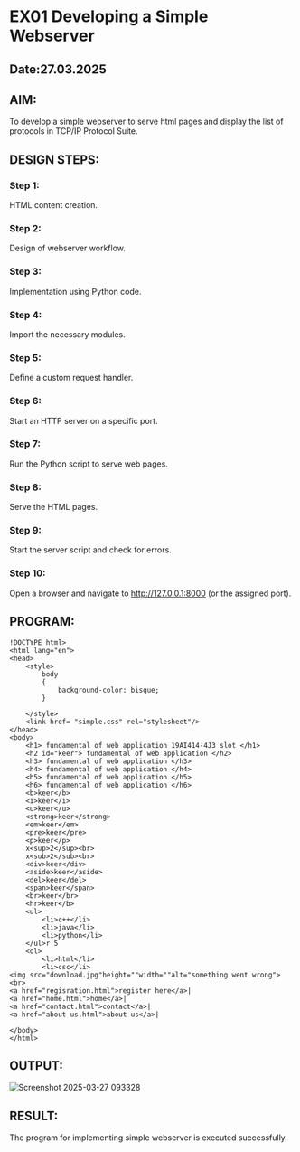 # EX01 Developing a Simple Webserver
## Date:27.03.2025

## AIM:
To develop a simple webserver to serve html pages and display the list of protocols in TCP/IP Protocol Suite.

## DESIGN STEPS:
### Step 1: 
HTML content creation.

### Step 2:
Design of webserver workflow.

### Step 3:
Implementation using Python code.

### Step 4:
Import the necessary modules.

### Step 5:
Define a custom request handler.

### Step 6:
Start an HTTP server on a specific port.

### Step 7:
Run the Python script to serve web pages.

### Step 8:
Serve the HTML pages.

### Step 9:
Start the server script and check for errors.

### Step 10:
Open a browser and navigate to http://127.0.0.1:8000 (or the assigned port).

## PROGRAM:
```
!DOCTYPE html>
<html lang="en">
<head>
    <style>
        body
        {
            background-color: bisque;
        }

    </style>
    <link href= "simple.css" rel="stylesheet"/>
</head>
<body>
    <h1> fundamental of web application 19AI414-4J3 slot </h1>
    <h2 id="keer"> fundamental of web application </h2>
    <h3> fundamental of web application </h3>
    <h4> fundamental of web application </h4>
    <h5> fundamental of web application </h5>
    <h6> fundamental of web application </h6>
    <b>keer</b>
    <i>keer</i>
    <u>keer</u>
    <strong>keer</strong>
    <em>keer</em>
    <pre>keer</pre>
    <p>keer</p>
    x<sup>2</sup><br>
    x<sub>2</sub><br>
    <div>keer</div>
    <aside>keer</aside>
    <del>keer</del>
    <span>keer</span>
    <br>keer</br>
    <hr>keer</b>
    <ul>
        <li>c++</li>
        <li>java</li>
        <li>python</li>
    </ul>r 5
    <ol>
        <li>html</li>
        <li>csc</li>
<img src="download.jpg"height=""width=""alt="something went wrong"><br>
<a href="regisration.html">register here</a>|
<a href="home.html">home</a>|
<a href="contact.html">contact</a>|
<a href="about us.html">about us</a>|

</body>
</html>

```
## OUTPUT:

![Screenshot 2025-03-27 093328](https://github.com/user-attachments/assets/4bc54ffb-dd24-47ae-b7ed-930ddff08bd8)


## RESULT:
The program for implementing simple webserver is executed successfully.
